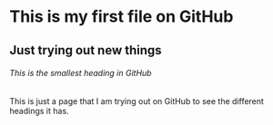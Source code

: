 # This is my first file on GitHub 

## Just trying out new things

###### This is the smallest heading in GitHub 




















This is just a page that I am trying out on GitHub to see the different headings it has.
